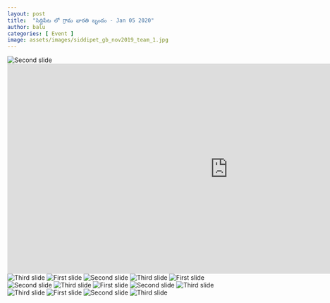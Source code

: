 ```yaml
---
layout: post
title:  "సిద్దిపేట లో గ్రామ భారతి బృందం - Jan 05 2020"
author: balu
categories: [ Event ]
image: assets/images/siddipet_gb_nov2019_team_1.jpg
---
```


<img class="d-block w-100" src="../../../../assets/images/siddipet_gb_nov2019_team_2.jpg" alt="Second slide">

<iframe src="https://www.facebook.com/plugins/video.php?href=https%3A%2F%2Fwww.facebook.com%2Fcontactsurya1%2Fvideos%2F2927437073957169%2F&width=1000&show_text=true&appId=1660289850931042&height=477" width="1000" height="477" style="border:none;overflow:hidden" scrolling="no" frameborder="0" allowTransparency="true" allow="encrypted-media" allowFullScreen="true"></iframe>


<img class="d-block w-100" src="../../../../assets/images/siddipet_gb_nov2019_team_3.jpg" alt="Third slide">
<img class="d-block w-100" src="../../../../assets/images/siddipet_gb_nov2019_team_4.jpg" alt="First slide">
<img class="d-block w-100" src="../../../../assets/images/siddipet_gb_nov2019_team_5.jpg" alt="Second slide">
<img class="d-block w-100" src="../../../../assets/images/siddipet_gb_nov2019_team_6.jpg" alt="Third slide">
<img class="d-block w-100" src="../../../../assets/images/siddipet_gb_nov2019_team_7.jpg" alt="First slide">
<img class="d-block w-100" src="../../../../assets/images/siddipet_gb_nov2019_team_8.jpg" alt="Second slide">
<img class="d-block w-100" src="../../../../assets/images/siddipet_gb_nov2019_team_9.jpg" alt="Third slide">
<img class="d-block w-100" src="../../../../assets/images/siddipet_gb_nov2019_team_10.jpg" alt="First slide">
<img class="d-block w-100" src="../../../../assets/images/siddipet_gb_nov2019_team_11.jpg" alt="Second slide">
<img class="d-block w-100" src="../../../../assets/images/siddipet_gb_nov2019_team_12.jpg" alt="Third slide">
<img class="d-block w-100" src="../../../../assets/images/siddipet_gb_nov2019_team_13.jpg" alt="Third slide">
<img class="d-block w-100" src="../../../../assets/images/siddipet_gb_nov2019_team_14.jpg" alt="First slide">
<img class="d-block w-100" src="../../../../assets/images/siddipet_gb_nov2019_team_15.jpg" alt="Second slide">
<img class="d-block w-100" src="../../../../assets/images/siddipet_gb_nov2019_team_16.jpg" alt="Third slide">
